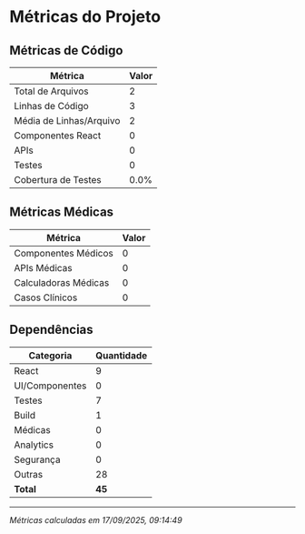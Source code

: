# Métricas do Projeto

## Métricas de Código

| Métrica | Valor |
|---------|-------|
| Total de Arquivos | 2 |
| Linhas de Código | 3 |
| Média de Linhas/Arquivo | 2 |
| Componentes React | 0 |
| APIs | 0 |
| Testes | 0 |
| Cobertura de Testes | 0.0% |

## Métricas Médicas

| Métrica | Valor |
|---------|-------|
| Componentes Médicos | 0 |
| APIs Médicas | 0 |
| Calculadoras Médicas | 0 |
| Casos Clínicos | 0 |

## Dependências

| Categoria | Quantidade |
|-----------|------------|
| React | 9 |
| UI/Componentes | 0 |
| Testes | 7 |
| Build | 1 |
| Médicas | 0 |
| Analytics | 0 |
| Segurança | 0 |
| Outras | 28 |
| **Total** | **45** |

---
*Métricas calculadas em 17/09/2025, 09:14:49*
